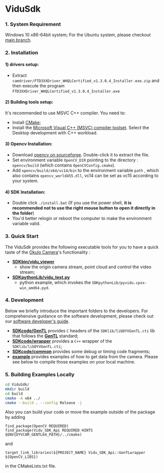 # ViduSdk

### 1. System Requirement

Windows 10 x86-64bit system; For the Ubuntu system, please checkout [main branch](https://github.com/point-spread/ViduSdk).

### 2. Installation

#### 1) drivers setup:

* Extract `camdriver/FTD3XXDriver_WHQLCertified_v1.3.0.4_Installer.exe.zip`
  and then execute the program `FTD3XXDriver_WHQLCertified_v1.3.0.4_Installer.exe`

#### 2) Building tools setup:

It's recommended to use MSVC C++ compiler. You need to:

- Install [CMake](https://github.com/Kitware/CMake/releases/download/v3.23.2/cmake-3.23.2-windows-x86_64.msi);
- Install the [Microsoft Visual C++ (MSVC) compiler toolset](https://aka.ms/vs/17/release/vs_BuildTools.exe). Select the Desktop development with C++ workload.

#### 3) Opencv Installation:

* Download [opencv on sourceforge](https://udomain.dl.sourceforge.net/project/opencvlibrary/4.5.5/opencv-4.5.5-vc14_vc15.exe). Double-click it to extract the file.
* Set environment variable `OpenCV_DIR` pointing to the directory : `opencv/build` (which contains `OpenCVConfig.cmake`).
* Add `opencv/build/x64/vc14/bin` to the environment variable `path` , which also contains `opencv_world455.dll`, vc14 can be set as vc15 according to your system.

#### 4) SDK Installation:

* Double click `./install.bat` (If you use the power shell, **it is recommended not to use the right mouse button to open it directly in the folder**)
* You'd better relogin or reboot the computer to make the environment variable valid.

### 3. Quick Start

The ViduSdk provides the following executable tools for you to have a quick taste of the [Okulo Camera](https://www.pointspread.cn/okulo-p1)'s functionality :

* **[SDKbin/vidu_viewer](./SDKbin/vidu_viewer.exe)**
  * show the origin camera stream, point cloud and control the video stream;
* **[SDKpythonLib/vidu_test.py](./SDKpythonLib/vidu_test.py)**
  * python example, which invokes the ``SDKpythonLib/pyvidu.cpxx-win_amd64.pyd``.

### 4. Development

Below we briefly introduce the important folders to the developers. For comprehensive guidance on the software development, please check out our [software developer's guide](http://dev.pointspread.cn:82/Okulo_Software_Developer's_Guide.pdf).

* **[SDKcode/GenTL](./SDKcode/GenTL)** provides ``C`` headers of the ``SDKlib/libDYVGenTL.cti`` lib that follows the **[GenTL](https://www.emva.org/wp-content/uploads/GenICam_GenTL_1_5.pdf)** standard;
* **[SDKcode/wrapper](./SDKcode/wrapper)** provides a ``C++`` wrapper of the ``SDKlib/libDYVGenTL.cti``;
* **[SDKcode/common](./SDKcode/common)** provides some debug or timing code fragments;
* **[example](./example)** provides examples of how to get data from the camera. Please see below to compile those examples on your local machine.

### 5. Building Examples Locally

```bash
cd ViduSdk/
mkdir build
cd build
cmake -A x64 ../
cmake --build . --config Release -j 
```

Also you can build your code or move the example outside of the package by adding

```
find_package(OpenCV REQUIRED)
find_package(Vidu_SDK_Api REQUIRED HINTS $ENV{DYVCAM_GENTL64_PATH}/../cmake)
```

and

```
target_link_libraries(${PROJECT_NAME} Vidu_SDK_Api::GenTLwrapper ${OpenCV_LIBS})
```

in the CMakeLists.txt file.


